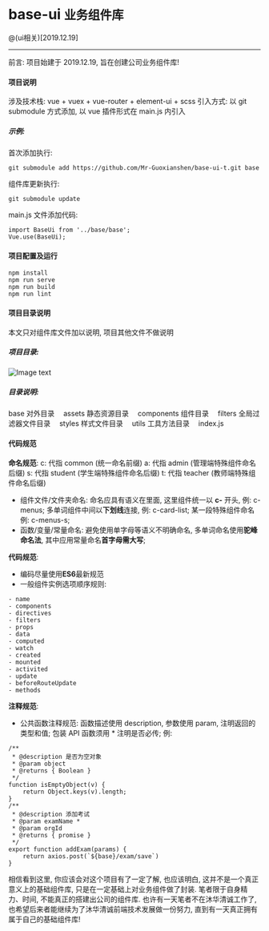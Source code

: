 # base-ui `业务组件库`
@(ui相关)[2019.12.19]

----------

前言:  项目始建于 2019.12.19, 旨在创建公司业务组件库!

#### 项目说明
涉及技术栈:  vue + vuex + vue-router + element-ui + scss
引入方式:  以 git submodule 方式添加,  以 vue 插件形式在 main.js 内引入 
##### 示例:
首次添加执行:
```
git submodule add https://github.com/Mr-Guoxianshen/base-ui-t.git base
```
组件库更新执行:
```
git submodule update
```
main.js 文件添加代码:
```
import BaseUi from '../base/base';
Vue.use(BaseUi);
```

#### 项目配置及运行
```
npm install
npm run serve
npm run build
npm run lint
```

#### 项目目录说明
本文只对组件库文件加以说明, 项目其他文件不做说明
##### 项目目录:
![Image text](../pic/concurrent/aa.jpg)
##### 目录说明:
base 对外目录
&emsp;assets 静态资源目录
&emsp;components 组件目录
&emsp;filters 全局过滤器文件目录
&emsp;styles 样式文件目录
&emsp;utils 工具方法目录
&emsp;index.js

#### 代码规范
**命名规范**: 
c: 代指 common (统一命名前缀)
a: 代指 admin (管理端特殊组件命名后缀)
s: 代指 student (学生端特殊组件命名后缀)
t: 代指 teacher (教师端特殊组件命名后缀)
- 组件文件/文件夹命名:  命名应具有语义在里面,  这里组件统一以 **c-** 开头, 例: c-menus; 多单词组件中间以**下划线**连接, 例: c-card-list; 某一段特殊组件命名例: c-menus-s;
- 函数/变量/常量命名: 避免使用单字母等语义不明确命名, 多单词命名使用**驼峰命名法**, 其中应用常量命名**首字母需大写**;

**代码规范**: 
- 编码尽量使用**ES6**最新规范
- 一般组件实例选项顺序规则: 
```
- name
- components 
- directives 
- filters 
- props    
- data  
- computed 
- watch  
- created
- mounted
- activited
- update
- beforeRouteUpdate
- methods   
```

**注释规范**: 
- 公共函数注释规范: 函数描述使用 description, 参数使用 param,  注明返回的类型和值; 包装 API 函数须用 * 注明是否必传; 例:
```
/**
 * @description 是否为空对象
 * @param object
 * @returns { Boolean }
 */
function isEmptyObject(v) {
    return Object.keys(v).length;
}
/**
 * @description 添加考试
 * @param examName *
 * @param orgId
 * @returns { promise }
 */
export function addExam(params) {
    return axios.post(`${base}/exam/save`)
}
```

相信看到这里, 你应该会对这个项目有了一定了解, 也应该明白, 这并不是一个真正意义上的基础组件库, 只是在一定基础上对业务组件做了封装. 笔者限于自身精力、时间, 不能真正的搭建出公司的组件库. 也许有一天笔者不在沐华清诚工作了, 也希望后来者能继续为了沐华清诚前端技术发展做一份努力, 直到有一天真正拥有属于自己的基础组件库!